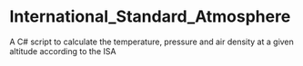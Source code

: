 # International_Standard_Atmosphere
A C# script to calculate the temperature, pressure and air density at a given altitude according to the ISA
